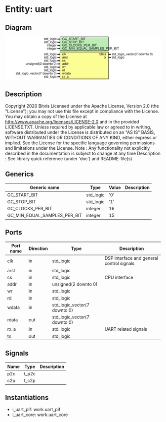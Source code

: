 # Entity: uart
## Diagram
![Diagram](uart.svg "Diagram")
## Description
Copyright 2020 Bitvis
Licensed under the Apache License, Version 2.0 (the "License"); you may not use this file except in compliance with the License.
You may obtain a copy of the License at http://www.apache.org/licenses/LICENSE-2.0 and in the provided LICENSE.TXT.
Unless required by applicable law or agreed to in writing, software distributed under the License is distributed on
an "AS IS" BASIS, WITHOUT WARRANTIES OR CONDITIONS OF ANY KIND, either express or implied.
See the License for the specific language governing permissions and limitations under the License.
Note : Any functionality not explicitly described in the documentation is subject to change at any time
Description   : See library quick reference (under 'doc') and README-file(s)
## Generics
| Generic name                 | Type      | Value | Description |
| ---------------------------- | --------- | ----- | ----------- |
| GC_START_BIT                 | std_logic | '0'   |             |
| GC_STOP_BIT                  | std_logic | '1'   |             |
| GC_CLOCKS_PER_BIT            | integer   | 16    |             |
| GC_MIN_EQUAL_SAMPLES_PER_BIT | integer   | 15    |             |
## Ports
| Port name | Direction | Type                         | Description                               |
| --------- | --------- | ---------------------------- | ----------------------------------------- |
| clk       | in        | std_logic                    | DSP interface and general control signals |
| arst      | in        | std_logic                    |                                           |
| cs        | in        | std_logic                    | CPU interface                             |
| addr      | in        | unsigned(2 downto 0)         |                                           |
| wr        | in        | std_logic                    |                                           |
| rd        | in        | std_logic                    |                                           |
| wdata     | in        | std_logic_vector(7 downto 0) |                                           |
| rdata     | out       | std_logic_vector(7 downto 0) |                                           |
| rx_a      | in        | std_logic                    | UART related signals                      |
| tx        | out       | std_logic                    |                                           |
## Signals
| Name | Type  | Description |
| ---- | ----- | ----------- |
| p2c  | t_p2c |             |
| c2p  | t_c2p |             |
## Instantiations
- i_uart_pif: work.uart_pif
- i_uart_core: work.uart_core
